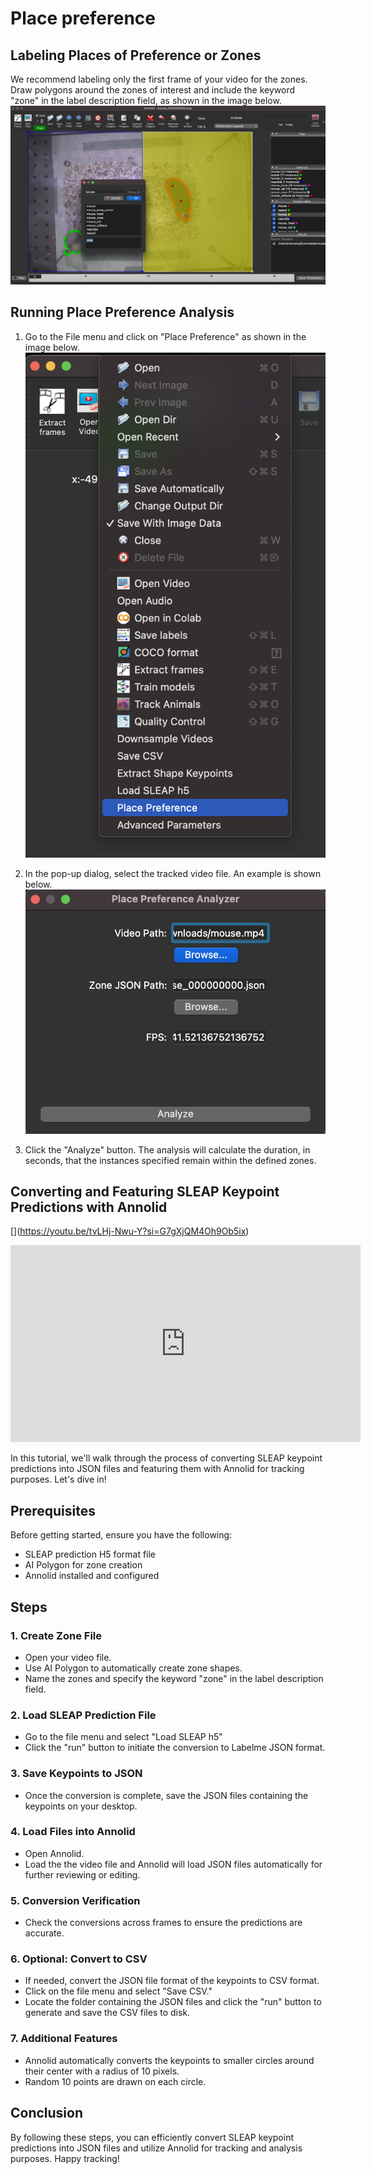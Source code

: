 # Place preference

## Labeling Places of Preference or Zones

We recommend labeling only the first frame of your video for the zones. Draw polygons around the zones of interest and include the keyword "zone" in the label description field, as shown in the image below.
![Labeling Zones](../images/place_preference_zone.png)

## Running Place Preference Analysis 

1. Go to the File menu and click on "Place Preference" as shown in the image below.
![Place Preference Menu](../images/place_preference_menu.png)

2. In the pop-up dialog, select the tracked video file. An example is shown below.
![Place Preference Dialog](../images/place_preference_dialog.png)

3. Click the "Analyze" button. The analysis will calculate the duration, in seconds, that the instances specified remain within the defined zones.


## Converting and Featuring SLEAP Keypoint Predictions with Annolid
[[](https://i9.ytimg.com/vi_webp/tvLHj-Nwu-Y/mq2.webp?sqp=COCIxbEG-oaymwEmCMACELQB8quKqQMa8AEB-AH-CYAC0AWKAgwIABABGGUgZShlMA8=&rs=AOn4CLA8dAP3_nEJsDAFYf02EJ9ct147UQ)](https://youtu.be/tvLHj-Nwu-Y?si=G7gXjQM4Oh9Ob5ix)
<iframe width="560" height="315" src="https://www.youtube.com/embed/tvLHj-Nwu-Y?si=ddyWwA2Wedypnoim" title="YouTube video player" frameborder="0" allow="accelerometer; autoplay; clipboard-write; encrypted-media; gyroscope; picture-in-picture; web-share" referrerpolicy="strict-origin-when-cross-origin" allowfullscreen></iframe>

In this tutorial, we'll walk through the process of converting SLEAP keypoint predictions into JSON files and featuring them with Annolid for tracking purposes. Let's dive in!

## Prerequisites

Before getting started, ensure you have the following:

- SLEAP prediction H5 format file
- AI Polygon for zone creation
- Annolid installed and configured

## Steps

### 1. Create Zone File

- Open your video file.
- Use AI Polygon to automatically create zone shapes.
- Name the zones and specify the keyword "zone" in the label description field.
  
### 2. Load SLEAP Prediction File

- Go to the file menu and select "Load SLEAP h5"
- Click the "run" button to initiate the conversion to Labelme JSON format.

### 3. Save Keypoints to JSON

- Once the conversion is complete, save the JSON files containing the keypoints on your desktop.

### 4. Load Files into Annolid

- Open Annolid.
- Load the the video file and Annolid will load JSON files automatically for further reviewing or editing.

### 5. Conversion Verification

- Check the conversions across frames to ensure the predictions are accurate.

### 6. Optional: Convert to CSV

- If needed, convert the JSON file format of the keypoints to CSV format.
- Click on the file menu and select "Save CSV."
- Locate the folder containing the JSON files and click the "run" button to generate and save the CSV files to disk.

### 7. Additional Features

- Annolid automatically converts the keypoints to smaller circles around their center with a radius of 10 pixels.
- Random 10 points are drawn on each circle.

## Conclusion

By following these steps, you can efficiently convert SLEAP keypoint predictions into JSON files and utilize Annolid for tracking and analysis purposes. Happy tracking!

